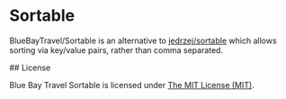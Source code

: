# Sortable

BlueBayTravel/Sortable is an alternative to [jedrzej/sortable](https://github.com/jedrzej/sortable) which allows sorting via key/value pairs, rather than comma separated.

## License

Blue Bay Travel Sortable is licensed under [The MIT License (MIT)](/LICENSE).

